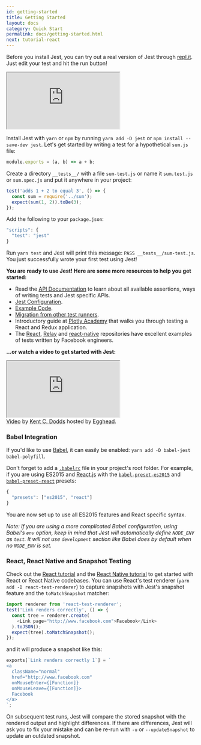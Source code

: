 ```yaml
---
id: getting-started
title: Getting Started
layout: docs
category: Quick Start
permalink: docs/getting-started.html
next: tutorial-react
---
```


Before you install Jest, you can try out a real version of Jest through [repl.it](https://repl.it). Just edit your test and hit the run button!
<iframe class="jest-repl" src="https://repl.it/languages/jest?lite=true"></iframe>

Install Jest with `yarn` or `npm` by running `yarn add -D jest` or `npm install --save-dev jest`. Let's get started by writing a test for a hypothetical `sum.js` file:

```javascript
module.exports = (a, b) => a + b;
```

Create a directory `__tests__/` with a file `sum-test.js` or name it `sum.test.js` or `sum.spec.js` and put it anywhere in your project:

```javascript
test('adds 1 + 2 to equal 3', () => {
  const sum = require('../sum');
  expect(sum(1, 2)).toBe(3);
});
```

Add the following to your `package.json`:

```js
"scripts": {
  "test": "jest"
}
```

Run `yarn test` and Jest will print this message: `PASS __tests__/sum-test.js`. You just successfully wrote your first test using Jest!

**You are ready to use Jest! Here are some more resources to help you get started:**

* Read the [API Documentation](/jest/docs/api.html) to learn about all available assertions, ways of writing tests and Jest specific APIs.
* [Jest Configuration](/jest/docs/configuration.html).
* [Example Code](https://github.com/facebook/jest/tree/master/examples/getting_started).
* [Migration from other test runners](/jest/docs/migration-guide.html).
* Introductory guide at [Plotly Academy](https://academy.plot.ly/react/6-testing) that walks you through testing a React and Redux application.
* The [React](https://github.com/facebook/react/tree/master/src/renderers/shared/stack/reconciler/__tests__), [Relay](https://github.com/facebook/relay/tree/master/src/container/__tests__) and [react-native](https://github.com/facebook/react-native/tree/master/Libraries/Animated/src/__tests__) repositories have excellent examples of tests written by Facebook engineers.

**...or watch a video to get started with Jest:**
<div class="video">
  <iframe src="https://fast.wistia.net/embed/iframe/78j73pyz17"></iframe>
</div>
<div class="video-shoutout">
  <a href="https://egghead.io/lessons/javascript-test-javascript-with-jest">Video</a> by <a href="https://twitter.com/kentcdodds">Kent C. Dodds</a> hosted by <a href="https://egghead.io">Egghead</a>.
</div>

### Babel Integration

If you'd like to use [Babel](http://babeljs.io/), it can easily be enabled: `yarn add -D babel-jest babel-polyfill`.

Don't forget to add a [`.babelrc`](https://babeljs.io/docs/usage/babelrc/) file in your project's root folder. For example, if you are using ES2015 and [React.js](https://facebook.github.io/react/) with the [`babel-preset-es2015`](https://babeljs.io/docs/plugins/preset-es2015/) and [`babel-preset-react`](https://babeljs.io/docs/plugins/preset-react/) presets:

```js
{
  "presets": ["es2015", "react"]
}
```

You are now set up to use all ES2015 features and React specific syntax.

*Note: If you are using a more complicated Babel configuration, using Babel's `env` option,
keep in mind that Jest will automatically define `NODE_ENV` as `test`.
It will not use `development` section like Babel does by default when no `NODE_ENV` is set.*

### React, React Native and Snapshot Testing

Check out the [React tutorial](/jest/docs/tutorial-react.html) and the [React Native tutorial](/jest/docs/tutorial-react-native.html) to get started with React or React Native codebases. You can use React's test renderer (`yarn add -D react-test-renderer`) to capture snapshots with Jest's snapshot feature and the `toMatchSnapshot` matcher:

```js
import renderer from 'react-test-renderer';
test('Link renders correctly', () => {
  const tree = renderer.create(
    <Link page="http://www.facebook.com">Facebook</Link>
  ).toJSON();
  expect(tree).toMatchSnapshot();
});
```

and it will produce a snapshot like this:

```js
exports[`Link renders correctly 1`] = `
<a
  className="normal"
  href="http://www.facebook.com"
  onMouseEnter={[Function]}
  onMouseLeave={[Function]}>
  Facebook
</a>
`;
```

On subsequent test runs, Jest will compare the stored snapshot with the rendered output and highlight differences. If there are differences, Jest will ask you to fix your mistake and can be re-run with `-u` or `--updateSnapshot` to update an outdated snapshot.

